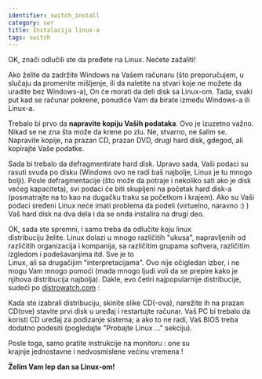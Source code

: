 ```yaml
---
identifier: switch_install
category: ser
title: Instalacija linux-a
tags: switch
---
```


OK, znači odlučili ste da pređete na Linux. Nećete zažaliti!

Ako želite da zadržite Windows na Vašem računaru (što preporučujem, 
u slučaju da promenite mišljenje, ili da naletite na stvari koje ne možete da
uradite bez Windows-a), On će morati da deli disk sa Linux-om. 
Tada, svaki put kad se računar pokrene, ponudiće Vam da birate između 
Windows-a ili Linux-a. 

Trebalo bi prvo da <b>napravite kopiju Vaših podataka</b>. Ovo je izuzetno 
važno. Nikad se ne zna šta može da krene po zlu. Ne, stvarno, ne šalim se.
Napravite kopije, na prazan CD, prazan DVD, drugi hard disk,
gdegod, ali kopirajte Vaše podatke.

Sada bi trebalo da defragmentirate hard disk. Upravo sada, Vaši podaci su
rasuti svuda po disku (Windows ovo ne radi baš najbolje, 
Linux je tu mnogo bolji). Posle defragmentacije (što može da potraje i
nekoliko sati ako je disk većeg kapaciteta), svi podaci će biti skupljeni 
na početak hard disk-a (posmatrajte na to kao na dugačku traku sa početkom 
i krajem). Ako su Vaši podaci sređeni Linux neće imati problema da podeli
(virtuelno, naravno :) ) Vaš hard disk na dva dela i da se onda instalira 
na drugi deo. 

OK, sada ste spremni, i samo treba da odlučite koju linux  
distribuciju želite. Linux dolazi u mnogo različitih "ukusa",
napravljenih od različitih organizacija i kompanija, sa različitim 
grupama softvera, različitim izgledom i podešavanjima itd. Sve je to   
Linux, ali sa drugačijim "interpretacijama". Ovo nije očigledan izbor,
i ne mogu Vam mnogo pomoći (mada mnogo ljudi voli da se prepire kako
je njihova distribucija najbolja).
Dakle, evo četiri najpopularnije distribucije, sudeći po <a 
href="http://www.distrowatch.com">distrowatch.com</a> :

<? make_distros_table() ?>

Kada ste izabrali distribuciju, skinite slike CD(-ova), narežite ih 
na prazan CD(ove) stavite prvi disk u uređaj i restartujte računar.
Vaš PC bi trebalo da koristi CD uređaj za podizanje sistema; a ako to ne radi,
Vaš BIOS treba dodatno podesiti (pogledajte "Probajte Linux ..." sekciju).

Posle toga, samo pratite instrukcije na monitoru : one su  
krajnje jednostavne i nedvosmislene većinu vremena !

<b>Želim Vam lep dan sa Linux-om!</b>

